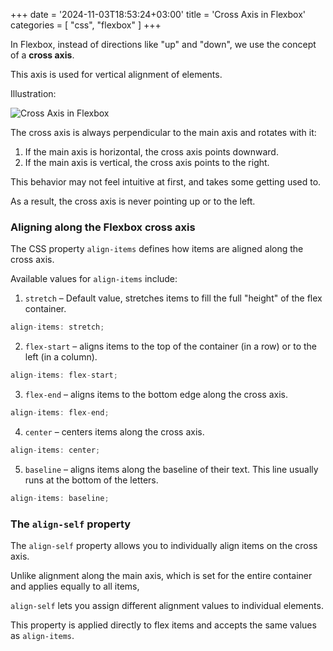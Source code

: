 +++
date = '2024-11-03T18:53:24+03:00'
title = 'Cross Axis in Flexbox'
categories = [ "css", "flexbox" ]
+++

In Flexbox, instead of directions like "up" and "down", we use the concept of a **cross axis**.

This axis is used for vertical alignment of elements.

Illustration:

![Cross Axis in Flexbox](../images/axis-flexbox.png)

The cross axis is always perpendicular to the main axis and rotates with it:

1. If the main axis is horizontal, the cross axis points downward.
2. If the main axis is vertical, the cross axis points to the right.

This behavior may not feel intuitive at first, and takes some getting used to.

As a result, the cross axis is never pointing up or to the left.

### Aligning along the Flexbox cross axis

The CSS property `align-items` defines how items are aligned along the cross axis.

Available values for `align-items` include:

1. `stretch` – Default value, stretches items to fill the full "height" of the flex container.

```js
align-items: stretch;
```

2. `flex-start` – aligns items to the top of the container (in a row) or to the left (in a column).

```js
align-items: flex-start;
```

3. `flex-end` – aligns items to the bottom edge along the cross axis.

```js
align-items: flex-end;
```

4. `center` – centers items along the cross axis.

```js
align-items: center;
```

5. `baseline` – aligns items along the baseline of their text. This line usually runs at the bottom of the letters.

```js
align-items: baseline;
```

### The `align-self` property

The `align-self` property allows you to individually align items on the cross axis.

Unlike alignment along the main axis, which is set for the entire container and applies equally to all items,

`align-self` lets you assign different alignment values to individual elements.

This property is applied directly to flex items and accepts the same values as `align-items`.
